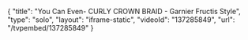 {
    "title": "You Can Even- CURLY CROWN BRAID - Garnier Fructis Style",
    "type": "solo",
    "layout": "iframe-static",
    "videoId": "137285849",
    "url": "\/tvpembed\/137285849"
}